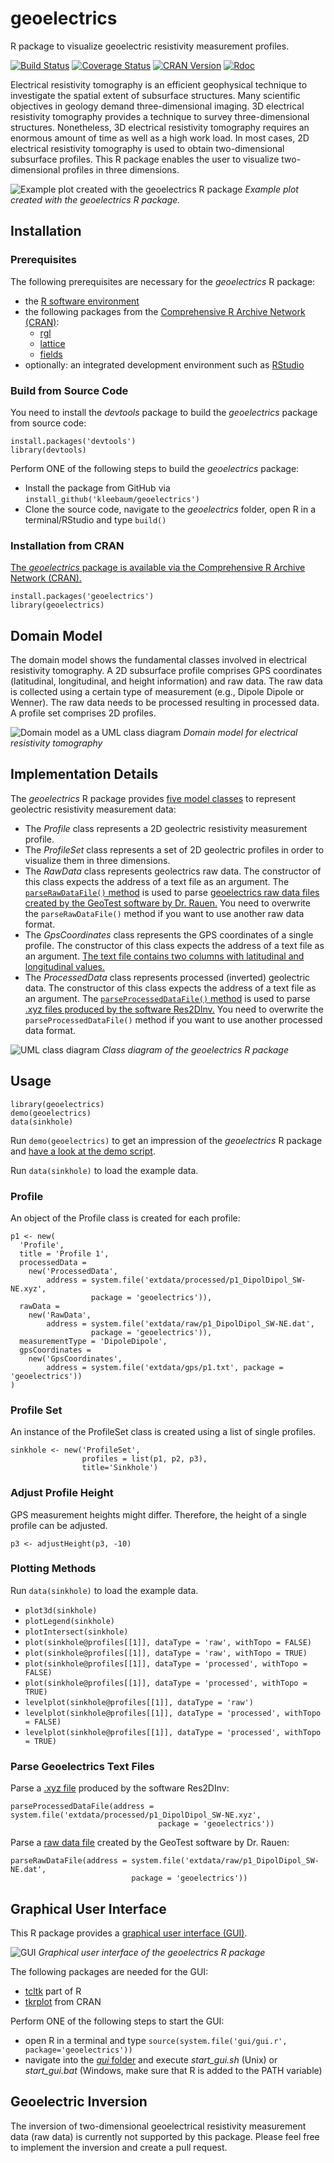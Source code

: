 # geoelectrics
R package to visualize geoelectric resistivity measurement profiles.

[![Build Status](https://travis-ci.org/kleebaum/geoelectrics.svg?branch=master)](https://travis-ci.org/kleebaum/geoelectrics)
[![Coverage Status](https://codecov.io/gh/kleebaum/geoelectrics/branch/master/graph/badge.svg)](https://codecov.io/gh/kleebaum/geoelectrics)
[![CRAN Version](http://www.r-pkg.org/badges/version/geoelectrics)](https://cran.r-project.org/package=geoelectrics)
[![Rdoc](http://www.rdocumentation.org/badges/version/geoelectrics)](http://www.rdocumentation.org/packages/geoelectrics) 

Electrical resistivity tomography is an efficient geophysical technique to investigate the spatial extent of subsurface structures. Many scientific objectives in geology demand three-dimensional imaging. 
3D electrical resistivity tomography provides a technique to survey three-dimensional structures. 
Nonetheless, 3D electrical resistivity tomography requires an enormous amount of time as well as a high work load. 
In most cases, 2D electrical resistivity tomography is used to obtain two-dimensional subsurface profiles. 
This R package enables the user to visualize two-dimensional profiles in three dimensions.

![Example plot created with the geoelectrics R package](https://raw.githubusercontent.com/kleebaum/geoelectrics/master/inst/img/sinkhole.png)
*Example plot created with the geoelectrics R package.*
 
## Installation 

### Prerequisites
The following prerequisites are necessary for the *geoelectrics* R package:
- the [R software environment](http://www.r-project.org/)
- the following packages from the [Comprehensive R Archive Network (CRAN)](https://cran.r-project.org/):
  - [rgl](https://cran.r-project.org/package=rgl/)
  - [lattice](https://cran.r-project.org/package=lattice/)
  - [fields](https://cran.r-project.org/package=fields/)
- optionally: an integrated development environment such as [RStudio](https://www.rstudio.com/)
  
### Build from Source Code
You need to install the *devtools* package to build the *geoelectrics* package from source code:
```
install.packages('devtools')
library(devtools)
```

Perform ONE of the following steps to build the *geoelectrics* package:
- Install the package from GitHub via ```install_github('kleebaum/geoelectrics')```
- Clone the source code, navigate to the *geoelectrics* folder, open R in a terminal/RStudio and type ```build()```

### Installation from CRAN
[The *geoelectrics* package is available via the Comprehensive R Archive Network (CRAN).](https://cran.r-project.org/package=geoelectrics/)
```
install.packages('geoelectrics')
library(geoelectrics)
```

## Domain Model
The domain model shows the fundamental classes involved in electrical resistivity tomography.
A 2D subsurface profile comprises GPS coordinates (latitudinal, longitudinal, and height information) and raw data.
The raw data is collected using a certain type of measurement (e.g., Dipole Dipole or Wenner). 
The raw data needs to be processed resulting in processed data.
A profile set comprises 2D profiles.

![Domain model as a UML class diagram](https://raw.githubusercontent.com/kleebaum/geoelectrics/master/inst/img/domain_data.png)
*Domain model for electrical resistivity tomography*

## Implementation Details
The *geoelectrics* R package provides [five model classes](https://github.com/kleebaum/geoelectrics/blob/master/R/00Classes.r) to represent geolectric resistivity measurement data:
- The *Profile* class represents a 2D geolectric resistivity measurement profile.
- The *ProfileSet* class represents a set of 2D geolectric profiles in order to visualize them in three dimensions.
- The *RawData* class represents geolectrics raw data. The constructor of this class expects the address of a text file as an argument. The [`parseRawDataFile()` method](https://github.com/kleebaum/geoelectrics/blob/master/R/parseRawDataFile.r) is used to parse [geoelectrics raw data files created by the GeoTest software by Dr. Rauen.](https://raw.githubusercontent.com/kleebaum/geoelectrics/master/inst/extdata/raw/p1_DipolDipol_SW-NE.dat) You need to overwrite the `parseRawDataFile()` method if you want to use another raw data format.
- The *GpsCoordinates* class represents the GPS coordinates of a single profile. The constructor of this class expects the address of a text file as an argument. [The text file contains two columns with latitudinal and longitudinal values.](https://raw.githubusercontent.com/kleebaum/geoelectrics/master/inst/extdata/gps/p1.txt)
- The *ProcessedData* class represents processed (inverted) geolectric data. The constructor of this class expects the address of a text file as an argument. The [`parseProcessedDataFile()` method](https://github.com/kleebaum/geoelectrics/blob/master/R/parseProcessedDataFile.r) is used to parse [.xyz files produced by the software Res2DInv.](https://raw.githubusercontent.com/kleebaum/geoelectrics/master/inst/extdata/processed/p1_DipolDipol_SW-NE.xyz) You need to overwrite the `parseProcessedDataFile()` method if you want to use another processed data format.

![UML class diagram](https://raw.githubusercontent.com/kleebaum/geoelectrics/master/inst/img/class_diagram.png)
*Class diagram of the geoelectrics R package*

## Usage

```
library(geoelectrics)
demo(geoelectrics)
data(sinkhole)
```

Run `demo(geoelectrics)` to get an impression of the *geoelectrics* R package and [have a look at the demo script](https://github.com/kleebaum/geoelectrics/blob/master/demo/geoelectrics.r).

Run `data(sinkhole)` to load the example data.

### Profile
An object of the Profile class is created for each profile:
```
p1 <- new(
  'Profile',
  title = 'Profile 1',
  processedData =
    new('ProcessedData',
        address = system.file('extdata/processed/p1_DipolDipol_SW-NE.xyz',
                  package = 'geoelectrics')),
  rawData =
    new('RawData',
        address = system.file('extdata/raw/p1_DipolDipol_SW-NE.dat', 
                  package = 'geoelectrics')),
  measurementType = 'DipoleDipole',
  gpsCoordinates =
    new('GpsCoordinates',
        address = system.file('extdata/gps/p1.txt', package = 'geoelectrics'))
)
```

### Profile Set
An instance of the ProfileSet class is created using a list of single profiles.
```
sinkhole <- new('ProfileSet',
                profiles = list(p1, p2, p3),
                title='Sinkhole')
```

### Adjust Profile Height
GPS measurement heights might differ. Therefore, the height of a single profile can be adjusted.
```
p3 <- adjustHeight(p3, -10)
```

### Plotting Methods
Run `data(sinkhole)` to load the example data.

- `plot3d(sinkhole)`
- `plotLegend(sinkhole)`
- `plotIntersect(sinkhole)`
- `plot(sinkhole@profiles[[1]], dataType = 'raw', withTopo = FALSE)`
- `plot(sinkhole@profiles[[1]], dataType = 'raw', withTopo = TRUE)`
- `plot(sinkhole@profiles[[1]], dataType = 'processed', withTopo = FALSE)`
- `plot(sinkhole@profiles[[1]], dataType = 'processed', withTopo = TRUE)`
- `levelplot(sinkhole@profiles[[1]], dataType = 'raw')`
- `levelplot(sinkhole@profiles[[1]], dataType = 'processed', withTopo = FALSE)`
- `levelplot(sinkhole@profiles[[1]], dataType = 'processed', withTopo = TRUE)`

### Parse Geoelectrics Text Files
Parse a [.xyz file](https://raw.githubusercontent.com/kleebaum/geoelectrics/master/inst/extdata/processed/p1_DipolDipol_SW-NE.xyz) produced by the software Res2DInv:
```
parseProcessedDataFile(address = system.file('extdata/processed/p1_DipolDipol_SW-NE.xyz',
                                 package = 'geoelectrics'))
```

Parse a [raw data file](https://raw.githubusercontent.com/kleebaum/geoelectrics/master/inst/extdata/raw/p1_DipolDipol_SW-NE.dat) created by the GeoTest software by Dr. Rauen:
```
parseRawDataFile(address = system.file('extdata/raw/p1_DipolDipol_SW-NE.dat',
                           package = 'geoelectrics'))
```

## Graphical User Interface
This R package provides a [graphical user interface (GUI)](https://github.com/kleebaum/geoelectrics/tree/master/inst/gui). 

![GUI](https://raw.githubusercontent.com/kleebaum/geoelectrics/master/inst/img/gui.png)
*Graphical user interface of the geoelectrics R package*

The following packages are needed for the GUI:
  - [tcltk](https://www.rdocumentation.org/packages/tcltk/) part of R
  - [tkrplot](https://cran.r-project.org/package=tkrplot/) from CRAN 

Perform ONE of the following steps to start the GUI:
  - open R in a terminal and type `source(system.file('gui/gui.r', package='geoelectrics'))`
  - navigate into the [*gui* folder](https://github.com/kleebaum/geoelectrics/tree/master/inst/gui) and execute *start_gui.sh* (Unix) or *start_gui.bat* (Windows, make sure that R is added to the PATH variable)
  
## Geoelectric Inversion
The inversion of two-dimensional geoelectrical resistivity measurement data (raw data) is currently not supported by this package. Please feel free to implement the inversion and create a pull request.